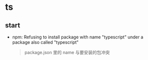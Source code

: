 # ts

## start

- npm: Refusing to install package with name "typescript" under a package also called "typescript"
    > package.json 里的 name 与要安装的包冲突
